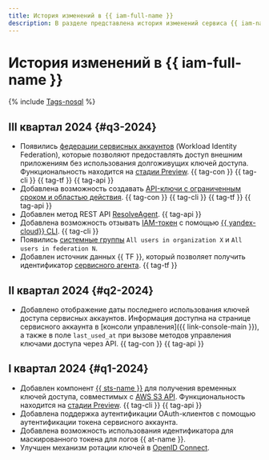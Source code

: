 ```yaml
---
title: История изменений в {{ iam-full-name }}
description: В разделе представлена история изменений сервиса {{ iam-name }}.
---
```


# История изменений в {{ iam-full-name }}

{% include [Tags-nosql](../_includes/release-notes-tags-nosql.md) %}

## III квартал 2024 {#q3-2024}

* Появились [федерации сервисных аккаунтов](./concepts/workload-identity.md) (Workload Identity Federation), которые позволяют предоставлять доступ внешним приложениям без использования долгоживущих ключей доступа. Функциональность находится на [стадии Preview](../overview/concepts/launch-stages.md). {{ tag-con }} {{ tag-cli }} {{ tag-tf }} {{ tag-api }}
* Добавлена возможность создавать [API-ключи с ограниченным сроком и областью действия](./concepts/authorization/api-key.md#scoped-api-keys). {{ tag-con }} {{ tag-cli }} {{ tag-tf }} {{ tag-api }}
* Добавлен метод REST API [ResolveAgent](./api-ref/ServiceControl/resolveAgent.md). {{ tag-api }}
* Добавлена возможность отзывать [IAM-токен](./concepts/authorization/iam-token.md) с помощью [{{ yandex-cloud}} CLI](../cli/cli-ref/iam/cli-ref/revoke-token.md). {{ tag-cli }}
* Появились [системные группы](./concepts/access-control/system-group.md) `All users in organization X` и `All users in federation N`.
* Добавлен источник данных {{ TF }}, который позволяет получить идентификатор [сервисного агента](./concepts/service-control.md#service-agent). {{ tag-tf }}

## II квартал 2024 {#q2-2024}

* Добавлено отображение даты последнего использования ключей доступа сервисных аккаунтов. Информация доступна на странице сервисного аккаунта в [консоли управления]({{ link-console-main }}), а также в поле `last_used_at` при вызове методов управления ключами доступа через API. {{ tag-con }} {{ tag-api }}

## I квартал 2024 {#q1-2024}

* Добавлен компонент [{{ sts-name }}](./concepts/authorization/sts.md) для получения временных ключей доступа, совместимых с [AWS S3 API](../storage/s3/index.md). Функциональность находится на [стадии Preview](../overview/concepts/launch-stages.md). {{ tag-cli }} {{ tag-api }}
* Добавлена поддержка аутентификации OAuth-клиентов с помощью аутентификации токена сервисного аккаунта.
* Добавлена возможность использования идентификатора для маскированного токена для логов {{ at-name }}.
* Улучшен механизм ротации ключей в [OpenID Connect](https://openid.net/).
